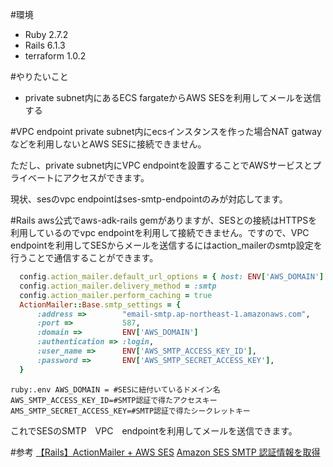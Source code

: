 <!--
title:   Railsでvpc endpointを利用してsesからメールを送信する
tags:    AWS,Rails,ses,vpcendpoint
id:      dca628fb985b3d881372
private: false
-->
#環境

+ Ruby 2.7.2
+ Rails 6.1.3
+ terraform 1.0.2


#やりたいこと
+ private subnet内にあるECS fargateからAWS SESを利用してメールを送信する

#VPC endpoint
private subnet内にecsインスタンスを作った場合NAT gatwayなどを利用しないとAWS SESに接続できません。

ただし、private subnet内にVPC endpointを設置することでAWSサービスとプライベートにアクセスができます。

現状、sesのvpc endpointはses-smtp-endpointのみが対応してます。

#Rails
aws公式でaws-adk-rails gemがありますが、SESとの接続はHTTPSを利用しているのでvpc endpointを利用して接続できません。ですので、VPC endpointを利用してSESからメールを送信するにはaction_mailerのsmtp設定を行うことで通信することができます。

```ruby:config/environments/production.rb
  config.action_mailer.default_url_options = { host: ENV['AWS_DOMAIN'] }
  config.action_mailer.delivery_method = :smtp
  config.action_mailer.perform_caching = true
  ActionMailer::Base.smtp_settings = {
      :address =>        "email-smtp.ap-northeast-1.amazonaws.com",
      :port =>           587,
      :domain =>         ENV['AWS_DOMAIN']
      :authentication => :login,
      :user_name =>      ENV['AWS_SMTP_ACCESS_KEY_ID'],
      :password =>       ENV['AWS_SMTP_SECRET_ACCESS_KEY'],
  }
```

`ruby:.env
AWS_DOMAIN = #SESに紐付いているドメイン名
AWS_SMTP_ACCESS_KEY_ID=#SMTP認証で得たアクセスキー
AMS_SMTP_SECRET_ACCESS_KEY=#SMTP認証で得たシークレットキー
`

これでSESのSMTP　VPC　endpointを利用してメールを送信できます。

#参考
[【Rails】ActionMailer + AWS SES](https://qiita.com/syukan3/items/7f33a8cbd3c0301cd6f1)
[Amazon SES SMTP 認証情報を取得](https://docs.aws.amazon.com/ja_jp/ses/latest/DeveloperGuide/smtp-credentials.html)